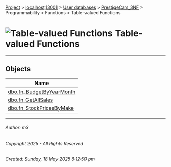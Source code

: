 #### 

[Project](../../../../../../index.md) > [localhost,13001](../../../../../index.md) > [User databases](../../../../index.md) > [PrestigeCars_3NF](../../../index.md) > Programmability > Functions > Table-valued Functions

# ![Table-valued Functions](../../../../../../Images/Function_Table32.png) Table-valued Functions

---

## <a name="#objects"></a>Objects

| Name |
|---|
| [dbo.fn_BudgetByYearMonth](dbo_fn_BudgetByYearMonth.md) |
| [dbo.fn_GetAllSales](dbo_fn_GetAllSales.md) |
| [dbo.fn_StockPricesByMake](dbo_fn_StockPricesByMake.md) |


---

###### Author:  m3

###### Copyright 2025 - All Rights Reserved

###### Created: Sunday, 18 May 2025 6:12:50 pm

